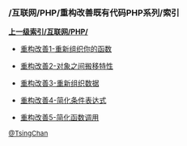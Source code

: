### /互联网/PHP/重构改善既有代码PHP系列/索引


**[上一级索引/互联网/PHP/](/互联网/PHP/)**

- [重构改善1-重新组织你的函数](/互联网/PHP/重构改善既有代码PHP系列/重构改善1-重新组织你的函数)

- [重构改善2-对象之间搬移特性](/互联网/PHP/重构改善既有代码PHP系列/重构改善2-对象之间搬移特性)

- [重构改善3-重新组织数据](/互联网/PHP/重构改善既有代码PHP系列/重构改善3-重新组织数据)

- [重构改善4-简化条件表达式](/互联网/PHP/重构改善既有代码PHP系列/重构改善4-简化条件表达式)

- [重构改善5-简化函数调用](/互联网/PHP/重构改善既有代码PHP系列/重构改善5-简化函数调用)


<font size=2 color='grey'> [@TsingChan](https://github.com/tsingchan) </font>

